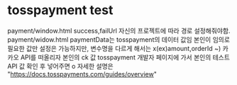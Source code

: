# tosspayment test
payment/window.html success,failUrl 자신의 프로젝트에 따라 경로 설정해줘야함.
payment/widow.html paymentData는 tosspayment의 데이터 값임 본인이 임의로 필요한 값만 설정은 가능하지만, 변수명을 다르게 해서는 x(ex)amount,orderId ~) 카카오 API를 떠올리자
본인의 ck 값 tosspayment 개발자 페이지에 가서 본인의 테스트 API 값 확인 후 넣어주면 o
자세한 설명은 "https://docs.tosspayments.com/guides/overview"
